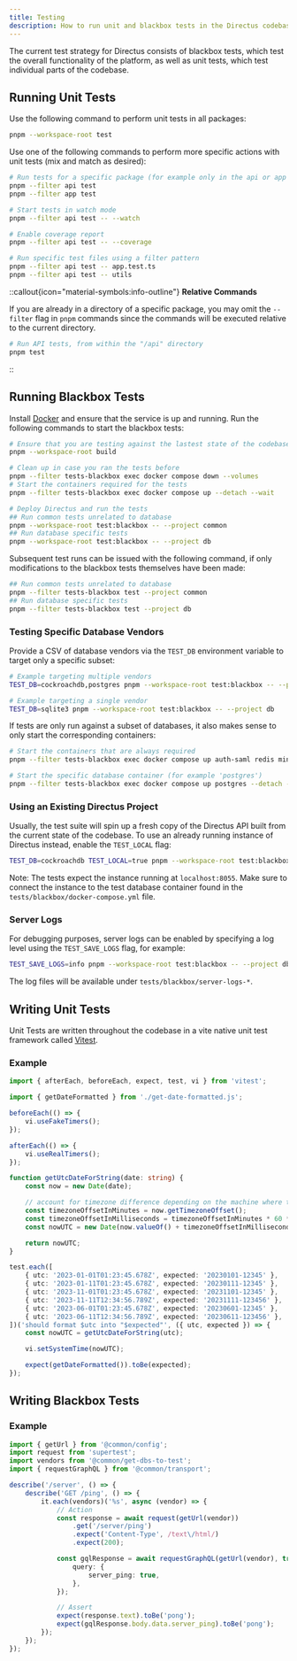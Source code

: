 ```yaml
---
title: Testing
description: How to run unit and blackbox tests in the Directus codebase.
---
```


The current test strategy for Directus consists of blackbox tests, which test the overall functionality of the platform, as well as unit tests, which test individual parts of the codebase.

## Running Unit Tests

Use the following command to perform unit tests in all packages:

```bash
pnpm --workspace-root test
```

Use one of the following commands to perform more specific actions with unit tests (mix and match as desired):

```bash
# Run tests for a specific package (for example only in the api or app package)
pnpm --filter api test
pnpm --filter app test

# Start tests in watch mode
pnpm --filter api test -- --watch

# Enable coverage report
pnpm --filter api test -- --coverage

# Run specific test files using a filter pattern
pnpm --filter api test -- app.test.ts
pnpm --filter api test -- utils
```

::callout{icon="material-symbols:info-outline"}
**Relative Commands**  

If you are already in a directory of a specific package, you may omit the `--filter` flag in `pnpm` commands since the commands will be executed relative to the current directory.

```bash
# Run API tests, from within the "/api" directory
pnpm test
```

::

## Running Blackbox Tests

Install [Docker](https://docs.docker.com/get-docker/) and ensure that the service is up and running. Run the following commands to start the blackbox tests:

```bash
# Ensure that you are testing against the lastest state of the codebase
pnpm --workspace-root build

# Clean up in case you ran the tests before
pnpm --filter tests-blackbox exec docker compose down --volumes
# Start the containers required for the tests
pnpm --filter tests-blackbox exec docker compose up --detach --wait

# Deploy Directus and run the tests
## Run common tests unrelated to database
pnpm --workspace-root test:blackbox -- --project common
## Run database specific tests
pnpm --workspace-root test:blackbox -- --project db
```

Subsequent test runs can be issued with the following command, if only modifications to the blackbox tests themselves have been made:

```bash
## Run common tests unrelated to database
pnpm --filter tests-blackbox test --project common
## Run database specific tests
pnpm --filter tests-blackbox test --project db
```

### Testing Specific Database Vendors

Provide a CSV of database vendors via the `TEST_DB` environment variable to target only a specific subset:

```bash
# Example targeting multiple vendors
TEST_DB=cockroachdb,postgres pnpm --workspace-root test:blackbox -- --project db

# Example targeting a single vendor
TEST_DB=sqlite3 pnpm --workspace-root test:blackbox -- --project db
```

If tests are only run against a subset of databases, it also makes sense to only start the corresponding containers:

```bash
# Start the containers that are always required
pnpm --filter tests-blackbox exec docker compose up auth-saml redis minio minio-mc --detach --wait

# Start the specific database container (for example 'postgres')
pnpm --filter tests-blackbox exec docker compose up postgres --detach --wait
```

### Using an Existing Directus Project

Usually, the test suite will spin up a fresh copy of the Directus API built from the current state of the codebase. To use an already running instance of Directus instead, enable the `TEST_LOCAL` flag:

```bash
TEST_DB=cockroachdb TEST_LOCAL=true pnpm --workspace-root test:blackbox -- --project db
```

Note: The tests expect the instance running at `localhost:8055`. Make sure to connect the instance to the test database container found in the `tests/blackbox/docker-compose.yml` file.

### Server Logs

For debugging purposes, server logs can be enabled by specifying a log level using the `TEST_SAVE_LOGS` flag, for example:

```bash
TEST_SAVE_LOGS=info pnpm --workspace-root test:blackbox -- --project db
```

The log files will be available under `tests/blackbox/server-logs-*`.

## Writing Unit Tests

Unit Tests are written throughout the codebase in a vite native unit test framework called [Vitest](https://vitest.dev).

### Example

```ts [/directus/api/src/utils/get-date-formatted.test.ts]
import { afterEach, beforeEach, expect, test, vi } from 'vitest';

import { getDateFormatted } from './get-date-formatted.js';

beforeEach(() => {
	vi.useFakeTimers();
});

afterEach(() => {
	vi.useRealTimers();
});

function getUtcDateForString(date: string) {
	const now = new Date(date);

	// account for timezone difference depending on the machine where this test is ran
	const timezoneOffsetInMinutes = now.getTimezoneOffset();
	const timezoneOffsetInMilliseconds = timezoneOffsetInMinutes * 60 * 1000;
	const nowUTC = new Date(now.valueOf() + timezoneOffsetInMilliseconds);

	return nowUTC;
}

test.each([
	{ utc: '2023-01-01T01:23:45.678Z', expected: '20230101-12345' },
	{ utc: '2023-01-11T01:23:45.678Z', expected: '20230111-12345' },
	{ utc: '2023-11-01T01:23:45.678Z', expected: '20231101-12345' },
	{ utc: '2023-11-11T12:34:56.789Z', expected: '20231111-123456' },
	{ utc: '2023-06-01T01:23:45.678Z', expected: '20230601-12345' },
	{ utc: '2023-06-11T12:34:56.789Z', expected: '20230611-123456' },
])('should format $utc into "$expected"', ({ utc, expected }) => {
	const nowUTC = getUtcDateForString(utc);

	vi.setSystemTime(nowUTC);

	expect(getDateFormatted()).toBe(expected);
});
```

## Writing Blackbox Tests

### Example

```ts [/directus/tests/blackbox/routes/server/ping.test.ts]
import { getUrl } from '@common/config';
import request from 'supertest';
import vendors from '@common/get-dbs-to-test';
import { requestGraphQL } from '@common/transport';

describe('/server', () => {
	describe('GET /ping', () => {
		it.each(vendors)('%s', async (vendor) => {
			// Action
			const response = await request(getUrl(vendor))
				.get('/server/ping')
				.expect('Content-Type', /text\/html/)
				.expect(200);

			const gqlResponse = await requestGraphQL(getUrl(vendor), true, null, {
				query: {
					server_ping: true,
				},
			});

			// Assert
			expect(response.text).toBe('pong');
			expect(gqlResponse.body.data.server_ping).toBe('pong');
		});
	});
});
```





